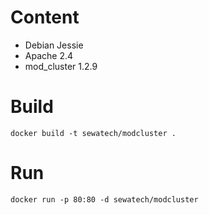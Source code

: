 # Content

* Debian Jessie
* Apache 2.4
* mod_cluster 1.2.9

# Build

	docker build -t sewatech/modcluster .

# Run

	docker run -p 80:80 -d sewatech/modcluster
